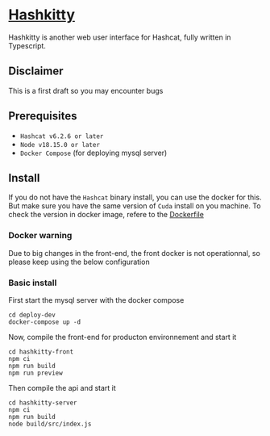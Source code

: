# [Hashkitty](https://github.com/ScriptSathi/HashKitty)

Hashkitty is another web user interface for Hashcat, fully written in Typescript.

## Disclaimer

This is a first draft so you may encounter bugs

## Prerequisites

- `Hashcat v6.2.6 or later` 
- `Node v18.15.0 or later` 
- `Docker Compose` (for deploying mysql server)

## Install

If you do not have the `Hashcat` binary install, you can use the docker for this. But make sure you have the same version of `Cuda` install on you machine. To check the version in docker image, refere to the [Dockerfile](./hashkitty-server/Dockerfile)

### Docker warning

Due to big changes in the front-end, the front docker is not operationnal, so please keep using the below configuration 

### Basic install

First start the mysql server with the docker compose

```
cd deploy-dev
docker-compose up -d
```

Now, compile the front-end for producton environnement and start it

```
cd hashkitty-front
npm ci
npm run build
npm run preview
```

Then compile the api and start it

```
cd hashkitty-server
npm ci
npm run build
node build/src/index.js
```
